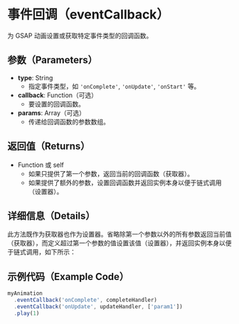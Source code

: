 # 事件回调（eventCallback）

为 GSAP 动画设置或获取特定事件类型的回调函数。

## 参数（Parameters）

- **type**: String
  - 指定事件类型，如 `'onComplete'`, `'onUpdate'`, `'onStart'` 等。
- **callback**: Function（可选）
  - 要设置的回调函数。
- **params**: Array（可选）
  - 传递给回调函数的参数数组。

## 返回值（Returns）

- Function 或 self
  - 如果只提供了第一个参数，返回当前的回调函数（获取器）。
  - 如果提供了额外的参数，设置回调函数并返回实例本身以便于链式调用（设置器）。

## 详细信息（Details）

此方法既作为获取器也作为设置器。省略除第一个参数以外的所有参数返回当前值（获取器），而定义超过第一个参数的值设置该值（设置器），并返回实例本身以便于链式调用，如下所示：

## 示例代码（Example Code）

```javascript
myAnimation
  .eventCallback('onComplete', completeHandler)
  .eventCallback('onUpdate', updateHandler, ['param1'])
  .play(1)
```
